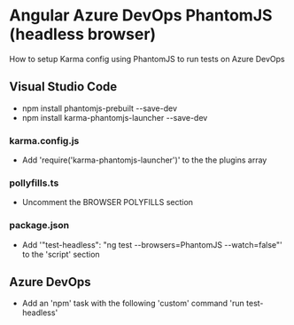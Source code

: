 # Angular Azure DevOps PhantomJS (headless browser)
How to setup Karma config using PhantomJS to run tests on Azure DevOps

## Visual Studio Code
- npm install phantomjs-prebuilt --save-dev
- npm install karma-phantomjs-launcher --save-dev

### karma.config.js
- Add 'require('karma-phantomjs-launcher')' to the the plugins array

### pollyfills.ts
- Uncomment the BROWSER POLYFILLS section

### package.json
- Add '"test-headless": "ng test --browsers=PhantomJS --watch=false"' to the 'script' section

## Azure DevOps
- Add an 'npm' task with the following 'custom' command 'run test-headless'
